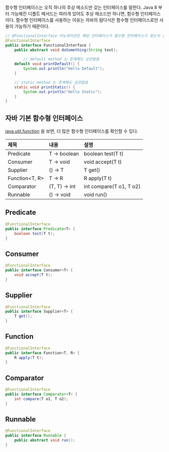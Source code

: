 함수형 인터페이스는 오직 하나의 추상 메소드만 갖는 인터페이스를 말한다. Java 8 부터 가능해진 디폴트 메서드는 여러개 있어도 추상 메소드만 하나면, 함수형 인터페이스이다. 함수형 인터페이스를 사용하는 이유는 자바의 람다식은 함수형 인터페이스로만 사용이 가능하기 때문이다.

```java
// @FunctionalInterface 어노테이션은 해당 인터페이스가 함수형 인터페이스가 맞는지 검사
@FunctionalInterface 
public interface FunctionalInterface {
    public abstract void doSomething(String text);
		
		// default method 는 존재해도 상관없음
    default void printDefault() {
        System.out.println("Hello Default");
    }

    // static method 는 존재해도 상관없음
    static void printStatic() {
        System.out.println("Hello Static");
    }
}
```

## 자바 기본 함수형 인터페이스
[ java.util.function](https://docs.oracle.com/javase/8/docs/api/java/util/function/package-summary.html) 을 보면, 더 많은 함수형 인터페이스를 확인할 수 있다.


|제목|내용|설명|
|:------|:---|:---|
|Predicate|T -> boolean|boolean test(T t)|
|Consumer|T -> void|void accept(T t)|
|Supplier|() -> T|T get()|
|Function<T, R>|T -> R|R apply(T t)|
|Comparator|(T, T) -> int|int compare(T o1, T o2)|
|Runnable|() -> void|void run()|

## Predicate

```java
@FunctionalInterface
public interface Predicate<T> {
    boolean test(T t);
}
```

## Consumer

```java
@FunctionalInterface
public interface Consumer<T> {
    void accept(T t);
}
```

## Supplier

```java
@FunctionalInterface
public interface Supplier<T> {
    T get();
}
```

## Function

```java
@FunctionalInterface
public interface Function<T, R> {
    R apply(T t);
}
```

## Comparator

```java
@FunctionalInterface
public interface Comparator<T> {
    int compare(T o1, T o2);
}
```

## Runnable

```java
@FunctionalInterface
public interface Runnable {
    public abstract void run();
}
```
